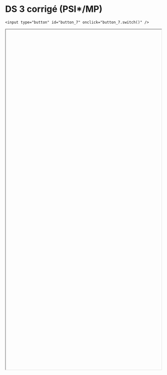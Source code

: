 # DS 3 corrigé (PSI*/MP)

<script>
    $(function() {
        document.getElementById("main-content").style.maxWidth = "90%";
        button_7 = button_cor(
            'https://raw.githubusercontent.com/fortierq/cours/main/ds_chomp_marche_cor.pdf',
            '7',
            'button_7'
        );
    });
</script>

```{margin}
<input type="button" id="button_7" onclick="button_7.switch()" />
```

<iframe id="7" height=1100 width=100% allowfullscreen></iframe>
